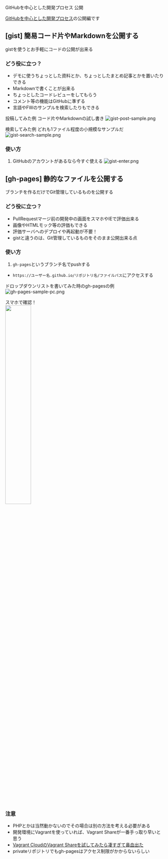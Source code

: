 GitHubを中心とした開発プロセス 公開

[GitHubを中心とした開発プロセス]()の公開編です

## [gist] 簡易コード片やMarkdownを公開する
gistを使うとお手軽にコードの公開が出来る

### どう役に立つ？
+ デモに使うちょっとした資料とか、ちょっとしたまとめ記事とかを置いたりできる
 + Markdownで書くことが出来る
+ ちょっとしたコードレビューをしてもらう
 + コメント等の機能はGitHubに準ずる
+ 言語やFWのサンプルを検索したりもできる

投稿してみた例 コード片やMarkdownの試し書き
![gist-post-sample.png](https://qiita-image-store.s3.amazonaws.com/0/113398/d38fca81-3bba-aeaa-6ee6-c264a7cc1178.png "gist-post-sample.png")

検索してみた例 どれも1ファイル程度の小規模なサンプルだ
![gist-search-sample.png](https://qiita-image-store.s3.amazonaws.com/0/113398/25fc0377-00ec-15f8-271b-47c497bc3194.png "gist-search-sample.png")

### 使い方
1. GitHubのアカウントがあるなら今すぐ使える
![gist-enter.png](https://qiita-image-store.s3.amazonaws.com/0/113398/646deb2b-355d-86e0-6be8-cb2925bf1ae5.png "gist-enter.png")

## [gh-pages] 静的なファイルを公開する
ブランチを作るだけでGit管理しているものを公開する

### どう役に立つ？
+ PullRequestマージ前の開発中の画面をスマホやIEで評価出来る
+ 画像やHTMLモック等の評価もできる
+ 評価サーバへのデプロイや再起動が不要！
+ gistと違うのは、Git管理しているものをそのまま公開出来る点

### 使い方
1. `gh-pages`というブランチ名でpushする
+ `https://ユーザー名.github.io/リポジトリ名/ファイルパス`にアクセスする

ドロップダウンリストを書いてみた時のgh-pagesの例
![gh-pages-sample-pc.png](https://qiita-image-store.s3.amazonaws.com/0/113398/42b018fd-273b-4978-c354-790ee61386fd.png "gh-pages-sample-pc.png")

スマホで確認！<br>
<img src="https://qiita-image-store.s3.amazonaws.com/0/113398/c3fb63a1-d4d8-8f2c-faa3-1fd6d95240a5.png" width="40%">

### 注意
+ PHPとかは当然動かないのでその場合は別の方法を考える必要がある
 + 開発環境にVagrantを使っていれば、Vagrant Shareが一番手っ取り早いと思う
 + [Vagrant CloudのVagrant Shareを試してみたら凄すぎて鼻血出た](http://nekopunch.hatenablog.com/entry/2014/03/11/223250)
+ privateリポジトリでもgh-pagesはアクセス制限がかからないらしい
